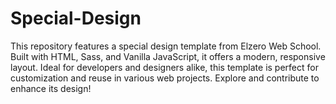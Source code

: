 # Special-Design
This repository features a special design template from Elzero Web School. Built with HTML, Sass, and Vanilla JavaScript, it offers a modern, responsive layout. Ideal for developers and designers alike, this template is perfect for customization and reuse in various web projects. Explore and contribute to enhance its design!
